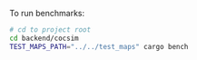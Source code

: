 To run benchmarks:

```bash
# cd to project root
cd backend/cocsim
TEST_MAPS_PATH="../../test_maps" cargo bench
```
